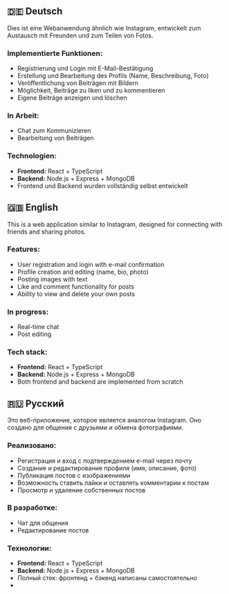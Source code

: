 ## 🇩🇪 Deutsch

Dies ist eine Webanwendung ähnlich wie Instagram, entwickelt zum Austausch mit Freunden und zum Teilen von Fotos.

### Implementierte Funktionen:
- Registrierung und Login mit E-Mail-Bestätigung  
- Erstellung und Bearbeitung des Profils (Name, Beschreibung, Foto)  
- Veröffentlichung von Beiträgen mit Bildern  
- Möglichkeit, Beiträge zu liken und zu kommentieren  
- Eigene Beiträge anzeigen und löschen  

### In Arbeit:
- Chat zum Kommunizieren  
- Bearbeitung von Beiträgen  

### Technologien:
- **Frontend:** React + TypeScript  
- **Backend:** Node.js + Express + MongoDB  
- Frontend und Backend wurden vollständig selbst entwickelt  


## 🇬🇧 English

This is a web application similar to Instagram, designed for connecting with friends and sharing photos.

### Features:
- User registration and login with e-mail confirmation  
- Profile creation and editing (name, bio, photo)  
- Posting images with text  
- Like and comment functionality for posts  
- Ability to view and delete your own posts  

### In progress:
- Real-time chat  
- Post editing  

### Tech stack:
- **Frontend:** React + TypeScript  
- **Backend:** Node.js + Express + MongoDB  
- Both frontend and backend are implemented from scratch  



## 🇷🇺 Русский

Это веб-приложение, которое является аналогом Instagram. Оно создано для общения с друзьями и обмена фотографиями.

### Реализовано:
- Регистрация и вход с подтверждением e-mail через почту  
- Создание и редактирование профиля (имя, описание, фото)  
- Публикация постов с изображениями  
- Возможность ставить лайки и оставлять комментарии к постам  
- Просмотр и удаление собственных постов  

### В разработке:
- Чат для общения  
- Редактирование постов  

### Технологии:
- **Frontend:** React + TypeScript  
- **Backend:** Node.js + Express + MongoDB  
- Полный стек: фронтенд + бэкенд написаны самостоятельно
- 
